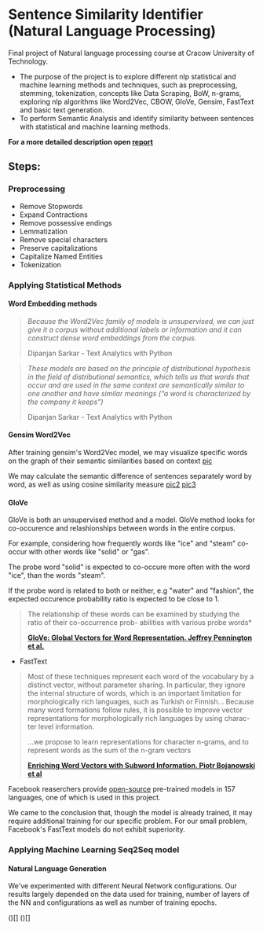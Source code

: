 # Sentence Similarity Identifier (Natural Language Processing)

Final project of Natural language processing course at Cracow University of Technology. 
* The purpose of the project is to explore different nlp statistical and machine learning methods and techniques, such as preprocessing, stemming, tokenization, concepts like Data Scraping, BoW, n-grams, exploring nlp algorithms like Word2Vec, CBOW, GloVe, Gensim, FastText and basic text generation.
* To perform Semantic Analysis and identify similarity between sentences with statistical and machine learning methods.

**For a more detailed description open [report](Burchakov_Ermolaev_PJN.pdf)**

## Steps:
### Preprocessing

* Remove Stopwords
* Expand Contractions
* Remove possessive endings
* Lemmatization
* Remove special characters
* Preserve capitalizations
* Capitalize Named Entities
* Tokenization

### Applying Statistical Methods
#### Word Embedding methods
> *Because the Word2Vec family of models is unsupervised, we can just give it a corpus
without additional labels or information and it can construct dense word embeddings
from the corpus.*
>
> Dipanjan Sarkar - Text Analytics with Python

> *These models are based on the principle of distributional hypothesis in the field of
distributional semantics, which tells us that words that occur and are used in the same
context are semantically similar to one another and have similar meanings (“a word is
characterized by the company it keeps”)*
>
> Dipanjan Sarkar - Text Analytics with Python


#### Gensim Word2Vec
  
After training gensim's Word2Vec model, we may visualize specific words on the graph of their semantic similarities based on context
[pic](#)

We may calculate the semantic difference of sentences separately word by word, as well as using cosine similarity measure
[pic2](#)
[pic3](#)

#### GloVe

GloVe is both an unsupervised method and a model.
GloVe method looks for co-occurence and relashionships between words in the entire corpus.

For example, considering how frequently words like "ice" and "steam" co-occur with other words like "solid" or "gas". 

The probe word "solid" is expected to co-occure more often with the word "ice", than the words "steam".

If the probe word is related to both or neither, e.g "water" and "fashion", the expected occurence probability ratio is expected to be close to 1.

>
> The relationship of these words can be examined
by studying the ratio of their co-occurrence prob-
abilities with various probe words*
>
> **[GloVe: Global Vectors for Word Representation. Jeffrey Pennington et al.](https://nlp.stanford.edu/pubs/glove.pdf)**
>

* FastText
>
> Most of these techniques represent each word of
the vocabulary by a distinct vector, without parameter sharing. In particular, they ignore the internal
structure of words, which is an important limitation
for morphologically rich languages, such as Turkish or Finnish... Because many word formations follow
rules, it is possible to improve vector representations
for morphologically rich languages by using charac-
ter level information.
>
> ...we propose to learn representations
for character n-grams, and to represent words as the
sum of the n-gram vectors
>
> [**Enriching Word Vectors with Subword Information. Piotr Bojanowski et al**](https://arxiv.org/pdf/1607.04606v2.pdf)

Facebook reaserchers provide [open-source](https://fasttext.cc/docs/en/crawl-vectors.html) pre-trained models in 157 languages, one of which is used in this project.


[]()
[]()

We came to the conclusion that, though the model is already trained, it may require additional training for our specific problem. For our small problem, Facebook's FastText models do not exhibit superiority.

### Applying Machine Learning Seq2Seq model
#### Natural Language Generation
We've experimented with different Neural Network configurations. Our results largely depended on the data used for training, number of layers of the NN and configurations as well as number of training epochs.


()[]
()[]

